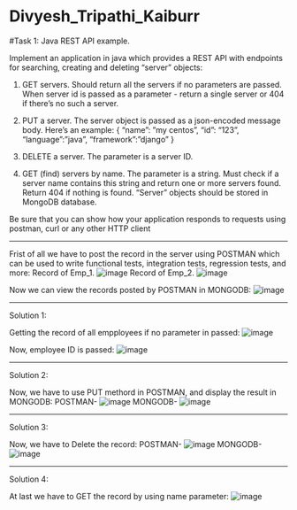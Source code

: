# Divyesh_Tripathi_Kaiburr

#Task 1: Java REST API example.

Implement an application in java which provides a REST API with endpoints for searching, creating and deleting “server” objects:

1. GET servers. Should return all the servers if no parameters are passed. When server id is passed as a parameter - return a single server or 404 if there’s no such a server. 

2.  PUT a server. The server object is passed as a json-encoded message body. Here’s an example: 
{ 
“name”: ”my centos”, 
“id”: “123”, 
“language”:”java”, 
“framework”:”django” 
} 

3. DELETE a server. The parameter is a server ID.

4. GET (find) servers by name. The parameter is a string. Must check if a server name contains this string and return one or more servers found. Return 404 if nothing is found. “Server” objects should be stored in MongoDB database. 

Be sure that you can show how your application responds to requests using postman, curl or any other HTTP client

*************************************************************************************

Frist of all we have to post the record in the server using POSTMAN which can be used to write functional tests, integration tests, regression tests, and more:
Record of Emp_1.
![image](https://user-images.githubusercontent.com/63108640/228601888-15da322a-6657-45f9-acc7-93a1de437c47.png)
Record of Emp_2.
![image](https://user-images.githubusercontent.com/63108640/228602089-1823e027-cfdc-4816-b515-849a55c4a223.png)

Now we can view the records posted by POSTMAN in MONGODB:
![image](https://user-images.githubusercontent.com/63108640/228602784-7d1d3ce2-e96d-4e92-bdf8-6f239bd8bd2f.png)

**********************************************

Solution 1:

Getting the record of all empployees if no parameter in passed:
![image](https://user-images.githubusercontent.com/63108640/228603763-92e0a84c-2f87-45ab-a0e7-8de9e4f636e1.png)

Now, employee ID is passed:
![image](https://user-images.githubusercontent.com/63108640/228603968-aaf79b4d-ec58-464b-ba64-847376fd6112.png)

**********************************************

Solution 2:

Now, we have to use PUT methord in POSTMAN, and display the result in MONGODB:
POSTMAN-
![image](https://user-images.githubusercontent.com/63108640/228604424-c0e948d4-14db-4464-a654-8cd5886f6188.png)
MONGODB-
![image](https://user-images.githubusercontent.com/63108640/228604747-f1ae64fa-2fab-4a26-88db-2c106ec4d724.png)

**********************************************

Solution 3:

Now, we have to Delete the record:
POSTMAN-
![image](https://user-images.githubusercontent.com/63108640/228605293-a4771b3e-90de-4763-8429-9ee2cad8e62f.png)
MONGODB-
![image](https://user-images.githubusercontent.com/63108640/228605397-52551d5a-2202-4429-b412-12a4d48aec6e.png)

**********************************************

Solution 4:

At last we have to GET the record by using name parameter:
![image](https://user-images.githubusercontent.com/63108640/228605706-5c0c62cd-88ff-42d2-8019-0a795653e61e.png)

